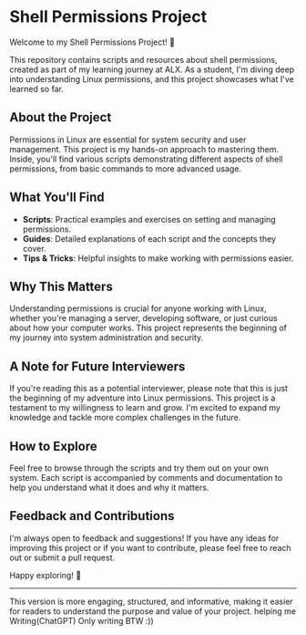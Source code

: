 # Shell Permissions Project

Welcome to my Shell Permissions Project! 🎉

This repository contains scripts and resources about shell permissions, created as part of my learning journey at ALX. As a student, I'm diving deep into understanding Linux permissions, and this project showcases what I've learned so far. 

## About the Project

Permissions in Linux are essential for system security and user management. This project is my hands-on approach to mastering them. Inside, you'll find various scripts demonstrating different aspects of shell permissions, from basic commands to more advanced usage.

## What You'll Find

- **Scripts**: Practical examples and exercises on setting and managing permissions.
- **Guides**: Detailed explanations of each script and the concepts they cover.
- **Tips & Tricks**: Helpful insights to make working with permissions easier.

## Why This Matters

Understanding permissions is crucial for anyone working with Linux, whether you're managing a server, developing software, or just curious about how your computer works. This project represents the beginning of my journey into system administration and security.

## A Note for Future Interviewers

If you're reading this as a potential interviewer, please note that this is just the beginning of my adventure into Linux permissions. This project is a testament to my willingness to learn and grow. I'm excited to expand my knowledge and tackle more complex challenges in the future.

## How to Explore

Feel free to browse through the scripts and try them out on your own system. Each script is accompanied by comments and documentation to help you understand what it does and why it matters.

## Feedback and Contributions

I'm always open to feedback and suggestions! If you have any ideas for improving this project or if you want to contribute, please feel free to reach out or submit a pull request.

Happy exploring! 🚀

---

This version is more engaging, structured, and informative, making it easier for readers to understand the purpose and value of your project.
        helping me Writing(ChatGPT)
Only writing BTW :))

